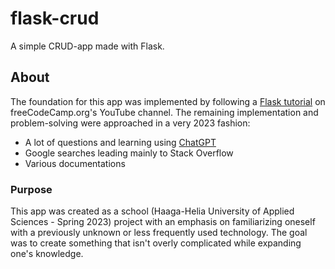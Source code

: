 # flask-crud

A simple CRUD-app made with Flask.

## About

The foundation for this app was implemented by following a [Flask tutorial](https://www.youtube.com/watch?v=Z1RJmh_OqeA) on freeCodeCamp.org's YouTube channel.
The remaining implementation and problem-solving were approached in a very 2023 fashion:
- A lot of questions and learning using [ChatGPT](https://chat.openai.com)
- Google searches leading mainly to Stack Overflow
- Various documentations

### Purpose

This app was created as a school (Haaga-Helia University of Applied Sciences - Spring 2023) project with an emphasis on familiarizing oneself with a previously unknown or less frequently used technology.
The goal was to create something that isn't overly complicated while expanding one's knowledge.

